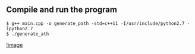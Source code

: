 ## Compile and run the program
```
$ g++ main.cpp -o generate_path -std=c++11 -I/usr/include/python2.7 -lpython2.7
$ ./generate_ath
```
[!image](./Images/path.png)
